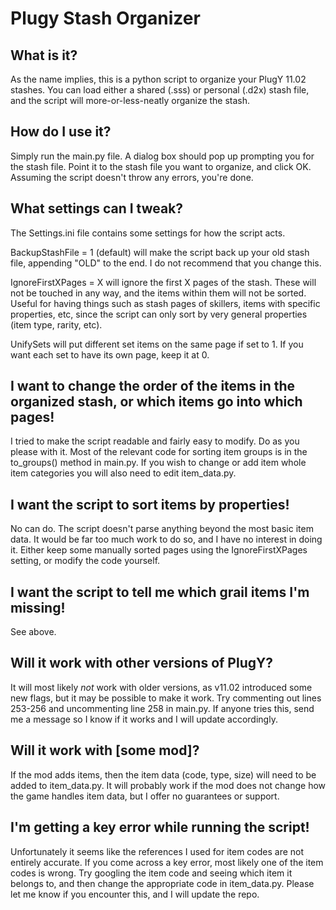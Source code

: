 # Plugy Stash Organizer
## What is it?
As the name implies, this is a python script to organize your PlugY 11.02 stashes. You can load either a shared (.sss) or personal (.d2x) stash file, and the script will more-or-less-neatly organize the stash.
## How do I use it?
Simply run the main.py file. A dialog box should pop up prompting you for the stash file. Point it to the stash file you want to organize, and click OK. Assuming the script doesn't throw any errors, you're done.
## What settings can I tweak?
The Settings.ini file contains some settings for how the script acts.

BackupStashFile = 1 (default) will make the script back up your old stash file, appending "OLD" to the end. I do not recommend that you change this.

IgnoreFirstXPages = X will ignore the first X pages of the stash. These will not be touched in any way, and the items within them will not be sorted. Useful for having things such as stash pages of skillers, items with specific properties, etc, since the script can only sort by very general properties (item type, rarity, etc).

UnifySets will put different set items on the same page if set to 1. If you want each set to have its own page, keep it at 0.
## I want to change the order of the items in the organized stash, or which items go into which pages!
I tried to make the script readable and fairly easy to modify. Do as you please with it. Most of the relevant code for sorting item groups is in the to_groups() method in main.py. If you wish to change or add item whole item categories you will also need to edit item_data.py.
## I want the script to sort items by properties!
No can do. The script doesn't parse anything beyond the most basic item data. It would be far too much work to do so, and I have no interest in doing it. Either keep some manually sorted pages using the IgnoreFirstXPages setting, or modify the code yourself.
## I want the script to tell me which grail items I'm missing!
See above.
## Will it work with other versions of PlugY? 
It will most likely *not* work with older versions, as v11.02 introduced some new flags, but it may be possible to make it work. Try commenting out lines 253-256 and uncommenting line 258 in main.py. If anyone tries this, send me a message so I know if it works and I will update accordingly.
## Will it work with [some mod]?
If the mod adds items, then the item data (code, type, size) will need to be added to item_data.py. It will probably work if the mod does not change how the game handles item data, but I offer no guarantees or support.
## I'm getting a key error while running the script!
Unfortunately it seems like the references I used for item codes are not entirely accurate. If you come across a key error, most likely one of the item codes is wrong. Try googling the item code and seeing which item it belongs to, and then change the appropriate code in item_data.py. Please let me know if you encounter this, and I will update the repo.